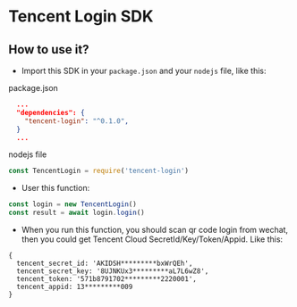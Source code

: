 # Tencent Login SDK

## How to use it?

* Import this SDK in your `package.json` and your `nodejs` file, like this: 

package.json
```json
  ...
  "dependencies": {
    "tencent-login": "^0.1.0",
  }
  ...
```

nodejs file
```javascript
const TencentLogin = require('tencent-login')
```

* User this function:

```javascript
const login = new TencentLogin()
const result = await login.login()
```

* When you run this function, you should scan qr code login from wechat, then you could get Tencent Cloud SecretId/Key/Token/Appid. Like this:
 ```text
 {
   tencent_secret_id: 'AKIDSH*********bxWrQEh',
   tencent_secret_key: '8UJNKUx3*********aL7L6wZ8',
   tencent_token: '571b8791702*********2220001',
   tencent_appid: 13*********009
 }
```
